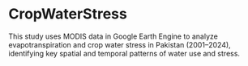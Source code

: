 # CropWaterStress
This study uses MODIS data in Google Earth Engine to analyze evapotranspiration and crop water stress in Pakistan (2001–2024), identifying key spatial and temporal patterns of water use and stress. 
